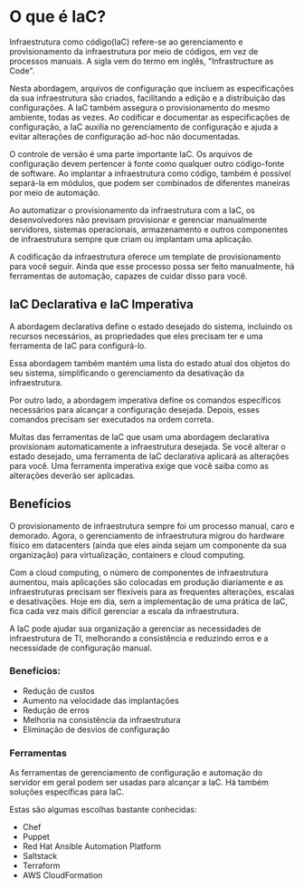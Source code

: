 # O que é IaC?

Infraestrutura como código(IaC) refere-se ao gerenciamento e provisionamento da infraestrutura por meio de códigos, em vez de processos manuais. A sigla vem do termo em inglês, "Infrastructure as Code".

Nesta abordagem, arquivos de configuração que incluem as especificações da sua infraestrutura são criados, facilitando a edição e a distribuição das configurações. A IaC também assegura o provisionamento do mesmo ambiente, todas as vezes. Ao codificar e documentar as especificações de configuração, a IaC auxilia no gerenciamento de configuração e ajuda a evitar alterações de configuração ad-hoc não documentadas.

O controle de versão é uma parte importante IaC. Os arquivos de configuração devem pertencer à fonte como qualquer outro código-fonte de software. Ao implantar a infraestrutura como código, também é possível separá-la em módulos, que podem ser combinados de diferentes maneiras por meio de automação.

Ao automatizar o provisionamento da infraestrutura com a IaC, os desenvolvedores não previsam provisionar e gerenciar manualmente servidores, sistemas operacionais, armazenamento e outros componentes de infraestrutura sempre que criam ou implantam uma aplicação.

A codificação da infraestrutura oferece um template de provisionamento para você seguir. Ainda que esse processo possa ser feito manualmente, há ferramentas de automação, capazes de cuidar disso para você.

## IaC Declarativa e IaC Imperativa

A abordagem declarativa define o estado desejado do sistema, incluindo os recursos necessários, as propriedades que eles precisam ter e uma ferramenta de IaC para configurá-lo. 

Essa abordagem também mantém uma lista do estado atual dos objetos do seu sistema, simplificando o gerenciamento da desativação da infraestrutura.

Por outro lado, a abordagem imperativa define os comandos específicos necessários para alcançar a configuração desejada. Depois, esses comandos precisam ser executados na ordem correta. 

Muitas das ferramentas de IaC que usam uma abordagem declarativa provisionam automaticamente a infraestrutura desejada. Se você alterar o estado desejado, uma ferramenta de IaC declarativa aplicará as alterações para você. Uma ferramenta imperativa exige que você saiba como as alterações deverão ser aplicadas.

## Benefícios

O provisionamento de infraestrutura sempre foi um processo manual, caro e demorado. Agora, o gerenciamento de infraestrutura migrou do hardware físico em datacenters (ainda que eles ainda sejam um componente da sua organização) para virtualização, containers e cloud computing. 

Com a cloud computing, o número de componentes de infraestrutura aumentou, mais aplicações são colocadas em produção diariamente e as infraestruturas precisam ser flexíveis para as frequentes alterações, escalas e desativações. Hoje em dia, sem a implementação de uma prática de IaC, fica cada vez mais difícil gerenciar a escala da infraestrutura.

A IaC pode ajudar sua organização a gerenciar as necessidades de infraestrutura de TI, melhorando a consistência e reduzindo erros e a necessidade de configuração manual.

### Benefícios:
* Redução de custos
* Aumento na velocidade das implantações
* Redução de erros 
* Melhoria na consistência da infraestrutura
* Eliminação de desvios de configuração

### Ferramentas

As ferramentas de gerenciamento de configuração e automação do servidor em geral podem ser usadas para alcançar a IaC. Há também soluções específicas para IaC. 

Estas são algumas escolhas bastante conhecidas:
* Chef
* Puppet
* Red Hat Ansible Automation Platform
* Saltstack
* Terraform 
* AWS CloudFormation